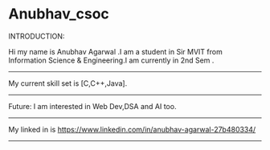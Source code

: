 # Anubhav_csoc
INTRODUCTION:

Hi my name is Anubhav Agarwal .I am a student in Sir MVIT from Information Science & Engineering.I am currently in 2nd Sem .
***************************************************************************************************************************
My current skill set is [C,C++,Java].
*****************************************
Future:
I am interested in Web Dev,DSA and AI too.
******************************************
My linked in is https://www.linkedin.com/in/anubhav-agarwal-27b480334/
******************************************************************************
